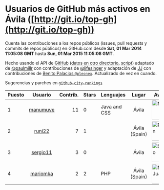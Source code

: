 # Usuarios de GitHub más activos en Ávila ([http://git.io/top-gh](http://git.io/top-gh))



  Cuenta las contribuciones a los repos públicos (issues, pull requests y commits de repos públicos) en GitHub.com desde  **Sat, 01 Mar 2014 11:05:08 GMT** hasta **Sun, 01 Mar 2015 11:05:08 GMT**.

  Hecho usando el API de [GitHub](http://github.com) ([datos en otro directorio](https://github.com/JJ/top-github-users-data/tree/master/data), [script](https://github.com/JJ/top-github-users)) adaptado de [@paulmillr](https://github.com/paulmillr) con contribuciones de [@lifesinger](https://github.com/lifesinger) y adaptación de [JJ](http://jj.github.io) con contribuciones de [Benito Palacios `@pleonex`](http://github.com/pleonex). Actualizado de vez en cuando. 

  Sugerencias y parches en [`github-city-rankings`](http://github.com/JJ/github-city-rankings)


| Puesto   |  Usuario  |Contrib.| Stars | Lenguajes   |      Lugar      |  Avatar  |
|----------|:---------:|-------:|-------|-------------|:---------------:|----------|
| 1 | [manumuve](https://github.com/manumuve) | 11 | 0 | Java and CSS | Ávila | <img src='https://avatars3.githubusercontent.com/u/3774853?v=3&s=64' width='64' height='64' title='Manu'> |
| 2 | [runi22](https://github.com/runi22) | 7 | 1 |  | Ávila (Spain) | <img src='https://avatars3.githubusercontent.com/u/5673015?v=3&s=64' width='64' height='64' title='Rubén'> |
| 3 | [sergio11](https://github.com/sergio11) | 3 | 0 |  | Ávila | <img src='https://avatars0.githubusercontent.com/u/6996211?v=3&s=64' width='64' height='64' title='Sergio'> |
| 4 | [mariomka](https://github.com/mariomka) | 2 | 2 | PHP | Ávila (Spain) | <img src='https://avatars3.githubusercontent.com/u/1822472?v=3&s=64' width='64' height='64' title='Mario Juárez'> |
